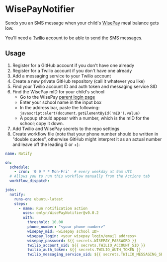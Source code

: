 # WisePayNotifier

Sends you an SMS message when your child's
[WisePay](https://www.wisepay.co.uk/store/generic/parent_login.asp)
meal balance gets low.

You'll need a [Twilio](https://www.twilio.com/) account
to be able to send the SMS messages.

## Usage

1. Register for a GitHub account if you don't have one already
1. Register for a Twilio account if you don't have one already
1. Add a messaging service to your Twilio account
1. Create a new private GitHub repository (call it whatever you like)
1. Find your Twilio account ID and auth token and messaging service SID
1. Find the WisePay mID for your child's school
   - Go to the WisePay [parent login page](https://www.wisepay.co.uk/store/generic/parent_login.asp)
   - Enter your school name in the input box
   - In the address bar, paste the following: `javascript:alert(document.getElementById('mID').value)`
   - A popup should appear with a number, which is the mID for the school; copy it down.
1. Add Twilio and WisePay secrets to the repo settings
1. Create workflow file (note that your phone number should be written in "double quotes", otherwise GitHub might interpret it as an actual number and leave off the leading 0 or +):

```yaml
name: Notify

on:
  schedule:
    - cron: '0 9 * * Mon-Fri'  # every weekday at 9am UTC
  # Allows you to run this workflow manually from the Actions tab
  workflow_dispatch:

jobs:
  notify:
    runs-on: ubuntu-latest
    steps:
      - name: Run notification action
        uses: emlyn/WisePayNotifier@v0.0.2
        with:
          threshold: 10.00
          phone_number: "<your phone number>"
          wisepay_mid: <wisepay school ID>
          wisepay_login: <your wisepay login/email address>
          wisepay_password: ${{ secrets.WISEPAY_PASSWORD }}
          twilio_account_sid: ${{ secrets.TWILIO_ACCOUNT_SID }}
          twilio_auth_token: ${{ secrets.TWILIO_AUTH_TOKEN }}
          twilio_messaging_service_sid: ${{ secrets.TWILIO_MESSAGING_SERVICE_SID }}
```
